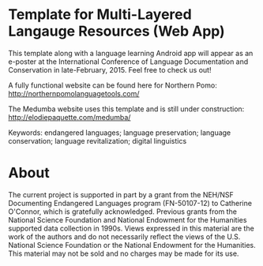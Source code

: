 Template for Multi-Layered Langauge Resources (Web App)
========

This template along with a language learning Android app will appear as an e-poster at the International Conference of Language Documentation and Conservation in late-February, 2015. Feel free to check us out!

A fully functional website can be found here for Northern Pomo: http://northernpomolanguagetools.com/

The Medumba website uses this template and is still under construction: http://elodiepaquette.com/medumba/

Keywords: endangered languages; language preservation; language conservation; language revitalization; digital linguistics

About
=====
The current project is supported in part by a grant from the NEH/NSF Documenting Endangered Languages program (FN-50107-12) to Catherine O'Connor, which is gratefully acknowledged. Previous grants from the National Science Foundation and National Endowment for the Humanities supported data collection in 1990s. Views expressed in this material are the work of the authors and do not necessarily reflect the views of the U.S. National Science Foundation or the National Endowment for the Humanities. This material may not be sold and no charges may be made for its use.
